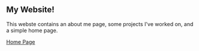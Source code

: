 ## My Website!
This webste contains an about me page, some projects I've worked on, and a simple home page.

[Home Page](https://ellidelli.github.io/Website/index.html)
